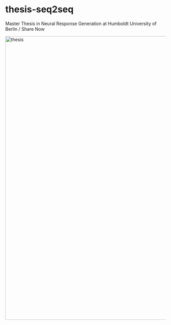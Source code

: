 
# thesis-seq2seq
Master Thesis in Neural Response Generation at Humboldt University of Berlin / Share Now

<img src="https://github.com/SydAnth/thesis-seq2seq/tree/master/misc/cover.png" width="888" alt="thesis">